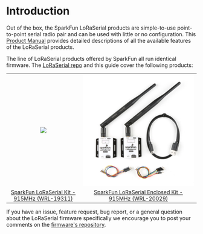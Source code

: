 # Introduction

Out of the box, the SparkFun LoRaSerial products are simple-to-use point-to-point serial radio pair and can be used with little or no configuration. This [Product Manual](http://docs.sparkfun.com/SparkFun_LoRaSerial/quick_start/) provides detailed descriptions of all the available features of the LoRaSerial products.

The line of LoRaSerial products offered by SparkFun all run identical firmware. The [LoRaSerial repo](https://github.com/sparkfun/SparkFun_LoRaSerial) and this guide cover the following products:

<table class="table table-hover table-striped table-bordered">
  <tr align="center">
   <td><a href="https://www.sparkfun.com/products/19311"><img src="https://cdn.sparkfun.com//assets/parts/1/8/9/4/0/19311-SparkFun_LoRaSerial_Kit_-_915MHz-01.jpg"></a></td>
   <td><a href="https://www.sparkfun.com/products/20029"><img src="img/SparkFun%20LoRaSerial%20Enclosed%20-%2020029-1.jpg"></a></td>
  </tr>
  <tr align="center">
    <td><a href="https://www.sparkfun.com/products/19311">SparkFun LoRaSerial Kit - 915MHz (WRL-19311)</a></td>
    <td><a href="https://www.sparkfun.com/products/20029">SparkFun LoRaSerial Enclosed Kit - 915MHz (WRL-20029)</a></td>
  </tr>
</table>

If you have an issue, feature request, bug report, or a general question about the LoRaSerial firmware specifically we encourage you to post your comments on the [firmware's repository](https://github.com/sparkfun/SparkFun_LoRaSerial/issues).
